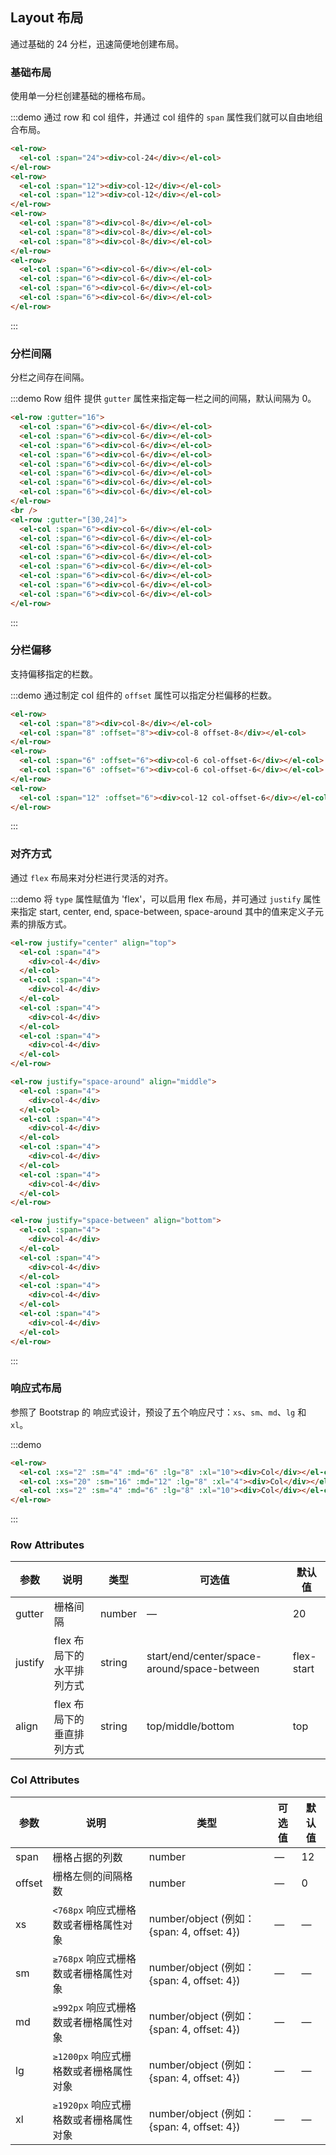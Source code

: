 ## Layout 布局

通过基础的 24 分栏，迅速简便地创建布局。

### 基础布局

使用单一分栏创建基础的栅格布局。

:::demo
通过 row 和 col 组件，并通过 col 组件的 `span` 属性我们就可以自由地组合布局。

```html
<el-row>
  <el-col :span="24"><div>col-24</div></el-col>
</el-row>
<el-row>
  <el-col :span="12"><div>col-12</div></el-col>
  <el-col :span="12"><div>col-12</div></el-col>
</el-row>
<el-row>
  <el-col :span="8"><div>col-8</div></el-col>
  <el-col :span="8"><div>col-8</div></el-col>
  <el-col :span="8"><div>col-8</div></el-col>
</el-row>
<el-row>
  <el-col :span="6"><div>col-6</div></el-col>
  <el-col :span="6"><div>col-6</div></el-col>
  <el-col :span="6"><div>col-6</div></el-col>
  <el-col :span="6"><div>col-6</div></el-col>
</el-row>
```

:::

### 分栏间隔

分栏之间存在间隔。

:::demo
Row 组件 提供 `gutter` 属性来指定每一栏之间的间隔，默认间隔为 0。

```html
<el-row :gutter="16">
  <el-col :span="6"><div>col-6</div></el-col>
  <el-col :span="6"><div>col-6</div></el-col>
  <el-col :span="6"><div>col-6</div></el-col>
  <el-col :span="6"><div>col-6</div></el-col>
  <el-col :span="6"><div>col-6</div></el-col>
  <el-col :span="6"><div>col-6</div></el-col>
  <el-col :span="6"><div>col-6</div></el-col>
  <el-col :span="6"><div>col-6</div></el-col>
</el-row>
<br />
<el-row :gutter="[30,24]">
  <el-col :span="6"><div>col-6</div></el-col>
  <el-col :span="6"><div>col-6</div></el-col>
  <el-col :span="6"><div>col-6</div></el-col>
  <el-col :span="6"><div>col-6</div></el-col>
  <el-col :span="6"><div>col-6</div></el-col>
  <el-col :span="6"><div>col-6</div></el-col>
  <el-col :span="6"><div>col-6</div></el-col>
  <el-col :span="6"><div>col-6</div></el-col>
</el-row>
```

:::

### 分栏偏移

支持偏移指定的栏数。

:::demo
通过制定 col 组件的 `offset` 属性可以指定分栏偏移的栏数。

```html
<el-row>
  <el-col :span="8"><div>col-8</div></el-col>
  <el-col :span="8" :offset="8"><div>col-8 offset-8</div></el-col>
</el-row>
<el-row>
  <el-col :span="6" :offset="6"><div>col-6 col-offset-6</div></el-col>
  <el-col :span="6" :offset="6"><div>col-6 col-offset-6</div></el-col>
</el-row>
<el-row>
  <el-col :span="12" :offset="6"><div>col-12 col-offset-6</div></el-col>
</el-row>
```

:::

### 对齐方式

通过 `flex` 布局来对分栏进行灵活的对齐。

:::demo
将 `type` 属性赋值为 'flex'，可以启用 flex 布局，并可通过 `justify` 属性来指定 start, center, end, space-between, space-around 其中的值来定义子元素的排版方式。

```html
<el-row justify="center" align="top">
  <el-col :span="4">
    <div>col-4</div>
  </el-col>
  <el-col :span="4">
    <div>col-4</div>
  </el-col>
  <el-col :span="4">
    <div>col-4</div>
  </el-col>
  <el-col :span="4">
    <div>col-4</div>
  </el-col>
</el-row>

<el-row justify="space-around" align="middle">
  <el-col :span="4">
    <div>col-4</div>
  </el-col>
  <el-col :span="4">
    <div>col-4</div>
  </el-col>
  <el-col :span="4">
    <div>col-4</div>
  </el-col>
  <el-col :span="4">
    <div>col-4</div>
  </el-col>
</el-row>

<el-row justify="space-between" align="bottom">
  <el-col :span="4">
    <div>col-4</div>
  </el-col>
  <el-col :span="4">
    <div>col-4</div>
  </el-col>
  <el-col :span="4">
    <div>col-4</div>
  </el-col>
  <el-col :span="4">
    <div>col-4</div>
  </el-col>
</el-row>
```

:::

### 响应式布局

参照了 Bootstrap 的 响应式设计，预设了五个响应尺寸：`xs`、`sm`、`md`、`lg` 和 `xl`。

:::demo

```html
<el-row>
  <el-col :xs="2" :sm="4" :md="6" :lg="8" :xl="10"><div>Col</div></el-col>
  <el-col :xs="20" :sm="16" :md="12" :lg="8" :xl="4"><div>Col</div></el-col>
  <el-col :xs="2" :sm="4" :md="6" :lg="8" :xl="10"><div>Col</div></el-col>
</el-row>
```

:::

### Row Attributes

| 参数    | 说明                      | 类型   | 可选值                                      | 默认值     |
| ------- | ------------------------- | ------ | ------------------------------------------- | ---------- |
| gutter  | 栅格间隔                  | number | —                                           | 20         |
| justify | flex 布局下的水平排列方式 | string | start/end/center/space-around/space-between | flex-start |
| align   | flex 布局下的垂直排列方式 | string | top/middle/bottom                           | top        |

### Col Attributes

| 参数   | 说明                                   | 类型                                        | 可选值 | 默认值 |
| ------ | -------------------------------------- | ------------------------------------------- | ------ | ------ |
| span   | 栅格占据的列数                         | number                                      | —      | 12     |
| offset | 栅格左侧的间隔格数                     | number                                      | —      | 0      |
| xs     | `<768px` 响应式栅格数或者栅格属性对象  | number/object (例如： {span: 4, offset: 4}) | —      | —      |
| sm     | `≥768px` 响应式栅格数或者栅格属性对象  | number/object (例如： {span: 4, offset: 4}) | —      | —      |
| md     | `≥992px` 响应式栅格数或者栅格属性对象  | number/object (例如： {span: 4, offset: 4}) | —      | —      |
| lg     | `≥1200px` 响应式栅格数或者栅格属性对象 | number/object (例如： {span: 4, offset: 4}) | —      | —      |
| xl     | `≥1920px` 响应式栅格数或者栅格属性对象 | number/object (例如： {span: 4, offset: 4}) | —      | —      |
